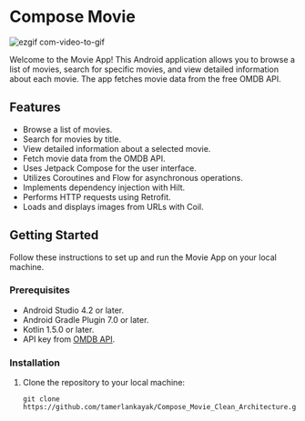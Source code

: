 # Compose Movie

![ezgif com-video-to-gif](https://github.com/tamerlankayak/ComposeMovie/assets/29164777/9903ebdb-90c2-47f3-8f5e-b0923a49f6f7)

Welcome to the Movie App! This Android application allows you to browse a list of movies, search for specific movies, and view detailed information about each movie. The app fetches movie data from the free OMDB API.

## Features

- Browse a list of movies.
- Search for movies by title.
- View detailed information about a selected movie.
- Fetch movie data from the OMDB API.
- Uses Jetpack Compose for the user interface.
- Utilizes Coroutines and Flow for asynchronous operations.
- Implements dependency injection with Hilt.
- Performs HTTP requests using Retrofit.
- Loads and displays images from URLs with Coil.

## Getting Started

Follow these instructions to set up and run the Movie App on your local machine.

### Prerequisites

- Android Studio 4.2 or later.
- Android Gradle Plugin 7.0 or later.
- Kotlin 1.5.0 or later.
- API key from [OMDB API](http://www.omdbapi.com/").

### Installation

1. Clone the repository to your local machine:

   ```shell
   git clone https://github.com/tamerlankayak/Compose_Movie_Clean_Architecture.git
